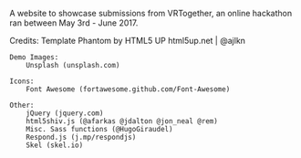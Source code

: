 A website to showcase submissions from VRTogether, an online hackathon ran between May 3rd - June 2017.

Credits:
  Template
  Phantom by HTML5 UP
  html5up.net | @ajlkn

	Demo Images:
		Unsplash (unsplash.com)

	Icons:
		Font Awesome (fortawesome.github.com/Font-Awesome)

	Other:
		jQuery (jquery.com)
		html5shiv.js (@afarkas @jdalton @jon_neal @rem)
		Misc. Sass functions (@HugoGiraudel)
		Respond.js (j.mp/respondjs)
		Skel (skel.io)

